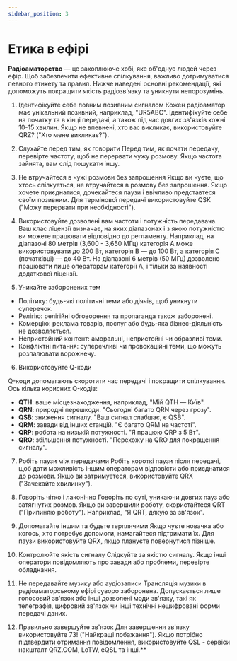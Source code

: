 ```yaml
---
sidebar_position: 3
---
```


# Етика в ефірі

**Радіоаматорство** — це захоплююче хобі, яке об'єднує людей через ефір. Щоб забезпечити ефективне спілкування, важливо дотримуватися певного етикету та правил. Нижче наведені основні рекомендації, які допоможуть покращити якість радіозв'язку та уникнути непорозумінь.

1. Ідентифікуйте себе повним позивним сигналом
   Кожен радіоаматор має унікальний позивний, наприклад, "UR5ABC". Ідентифікуйте себе на початку та в кінці передачі, а також під час довгих зв'язків кожні 10-15 хвилин. Якщо не впевнені, хто вас викликає, використовуйте QRZ? ("Хто мене викликає?").

2. Слухайте перед тим, як говорити
   Перед тим, як почати передачу, перевірте частоту, щоб не перервати чужу розмову. Якщо частота зайнята, вам слід пошукати іншу.

3. Не втручайтеся в чужі розмови без запрошення
   Якщо ви чуєте, що хтось спілкується, не втручайтеся в розмову без запрошення. Якщо хочете приєднатися, дочекайтеся паузи і ввічливо представтеся своїм позивним. Для термінової передачі використовуйте  QSK ("Можу перервати при необхідності").

4. Використовуйте дозволені вам частоти і потужність передавача.
   Ваш клас ліцензії визначає, на яких діапазонах і з якою потужністю ви можете працювати відповідно до регламенту. Наприклад, на діапазоні 80 метрів (3,600 - 3,650 МГц) категорія A може використовувати до 200 Вт, категорія B — до 100 Вт, а категорія C (початківці) — до 40 Вт. На діапазоні 6 метрів (50 МГц) дозволено працювати лише операторам категорії A, і тільки за наявності додаткової ліцензії.

5. Уникайте заборонених тем

* Політику: будь-які політичні теми або діячів, щоб уникнути суперечок.
* Релігію: релігійні обговорення та пропаганда також заборонені.
* Комерцію: реклама товарів, послуг або будь-яка бізнес-діяльність не дозволяється.
* Непристойний контент: аморальні, непристойні чи образливі теми.
* Конфліктні питання: суперечливі чи провокаційні теми, що можуть розпалювати ворожнечу.

6. Використовуйте Q-коди

Q-коди допомагають скоротити час передачі і покращити спілкування. Ось кілька корисних Q-кодів:
* **QTH**: ваше місцезнаходження, наприклад, "Мій QTH — Київ".
* **QRN**: природні перешкоди. "Сьогодні багато QRN через грозу".
* **QSB**: зниження сигналу. "Ваш сигнал слабшає, є QSB".
* **QRM**: завади від інших станцій. "Є багато QRM на частоті".
* **QRP**: робота на низькій потужності. "Я працюю QRP з 5 Вт".
* **QRO**: збільшення потужності. "Перехожу на QRO для покращення сигналу".

7. Робіть паузи між передачами
   Робіть короткі паузи після передачі, щоб дати можливість іншим операторам відповісти або приєднатися до розмови. Якщо ви затримуєтеся, використовуйте QRX ("Зачекайте хвилинку").

8. Говоріть чітко і лаконічно
   Говоріть по суті, уникаючи довгих пауз або затягнутих розмов. Якщо ви завершили роботу, скористайтеся QRT ("Припиняю роботу"). Наприклад, "Я QRT, дякую за зв'язок".

9. Допомагайте іншим та будьте терплячими
   Якщо чуєте новачка або когось, хто потребує допомоги, намагайтеся підтримати їх. Для паузи використовуйте QRX, якщо плануєте повернутися пізніше.

10. Контролюйте якість сигналу
    Слідкуйте за якістю сигналу. Якщо інші оператори повідомляють про завади або проблеми, перевірте обладнання.

11. Не передавайте музику або аудіозаписи
    Трансляція музики в радіоаматорському ефірі суворо заборонена. Допускається лише голосовий зв'язок або інші дозволені моди зв'язку, такі як телеграфія, цифровий зв'язок чи інші технічні нешифровані форми передачі даних.

12. Правильно завершуйте зв'язок
    Для завершення зв'язку використовуйте 73! ("Найкращі побажання"). Якщо потрібно підтвердити отримання повідомлення, використовуйте QSL - сервіси накшталт QRZ.COM, LoTW, eQSL та інші.**
